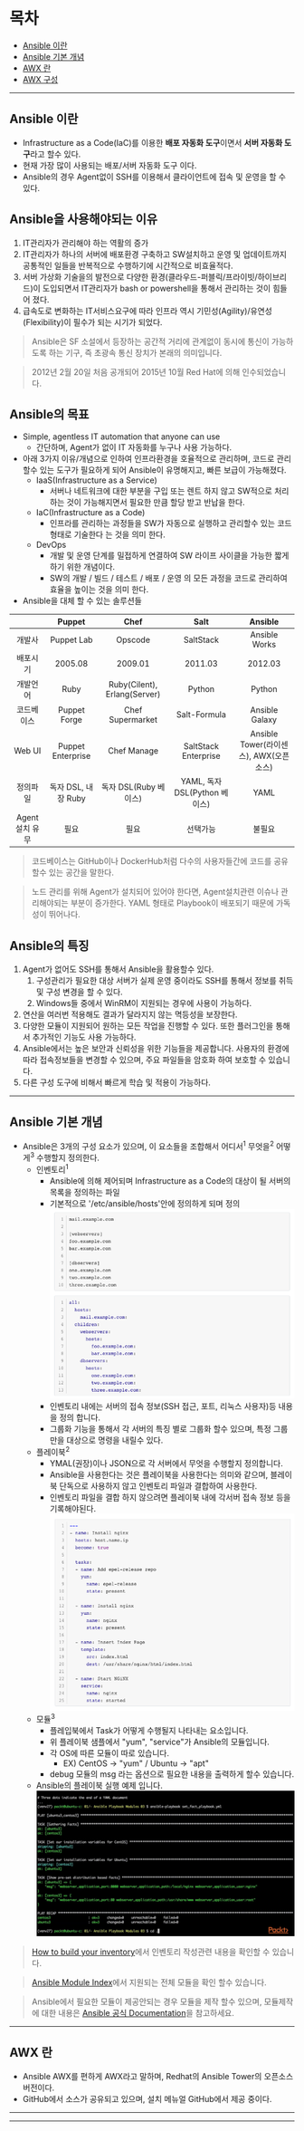 # 목차
- [Ansible 이란](#1)
- [Ansible 기본 개념](#2)
- [AWX 란](#3)
- [AWX 구성](#4)

---

<a name="1"></a>

## Ansible 이란 ##
- Infrastructure as a Code(IaC)를 이용한 **배포 자동화 도구**이면서 **서버 자동화 도구**라고 할수 있다.
- 현재 가장 많이 사용되는 배포/서버 자동화 도구 이다.
- Ansible의 경우 Agent없이 SSH를 이용해서 클라이언트에 접속 및 운영을 할 수 있다.

## Ansible을 사용해야되는 이유 ##
1. IT관리자가 관리해야 하는 역활의 증가
2. IT관리자가 하나의 서버에 배포환경 구축하고 SW설치하고 운영 및 업데이트까지 공통적인 일들을 반복적으로 수행하기에 시간적으로 비효율적다.
3. 서버 가상화 기술을의 발전으로 다양한 환경(클라우드-퍼블릭/프라이빗/하이브리드)이 도입되면서 IT관리자가 bash or powershell을 통해서 관리하는 것이 힘들어 졌다.
4. 급속도로 변화하는 IT서비스요구에 따라 인프라 역시 기민성(Agility)/유연성(Flexibility)이 필수가 되는 시기가 되었다.

> Ansible은 SF 소설에서 등장하는 공간적 거리에 관계없이 동시에 통신이 가능하도록 하는 기구, 즉 초광속 통신 장치가 본래의 의미입니다.

> 2012년 2월 20일 처음 공개되어 2015년 10월 Red Hat에 의해 인수되었습니다. 

## Ansible의 목표 ##
- Simple, agentless IT automation that anyone can use
  - 간단하며, Agent가 없이 IT 자동화를 누구나 사용 가능하다.
- 아래 3가지 이유/개념으로 인하여 인프라환경을 호율적으로 관리하며, 코드로 관리 할수 있는 도구가 필요하게 되어 Ansible이 유명해지고, 빠른 보급이 가능해졌다.
  - IaaS(Infrastructure as a Service)
    - 서버나 네트워크에 대한 부분을 구입 또는 렌트 하지 않고 SW적으로 처리하는 것이 가능해지면서 필요한 만큼 할당 받고 반납을 한다.
  - IaC(Infrastructure as a Code)
    - 인프라를 관리하는 과정들을 SW가 자동으로 실행하고 관리할수 있는 코드 형태로 기술한다 는 것을 의미 한다.
  - DevOps
    - 개발 및 운영 단계를 밀접하게 연결하여 SW 라이프 사이클을 가능한 짧게 하기 위한 개념이다.
    - SW의 개발 / 빌드 / 테스트 / 배포 / 운영 의 모든 과정을 코드로 관리하여 효율을 높이는 것을 의미 한다.
- Ansible을 대체 할 수 있는 솔루션들

|     |Puppet|Chef|Salt|Ansible|
|:---:|:---:|:---:|:---:|:---:|
|개발사|Puppet Lab|Opscode|SaltStack|Ansible Works|
|배포시기|2005.08|2009.01|2011.03|2012.03|
|개발언어|Ruby|Ruby(Cilent), Erlang(Server)|Python|Python|
|코드베이스|Puppet Forge|Chef Supermarket|Salt-Formula|Ansible Galaxy|
|Web UI|Puppet Enterprise|Chef Manage|SaltStack Enterprise|Ansible Tower(라이센스), AWX(오픈소스)|
|정의파일|독자 DSL, 내장 Ruby|독자 DSL(Ruby 베이스)|YAML, 독자 DSL(Python 베이스)|YAML|
|Agent 설치 유무|필요|필요|선택가능|불필요|
> 코드베이스는 GitHub이나 DockerHub처럼 다수의 사용자들간에 코드를 공유할수 있는 공간을 말한다.

> 노드 관리를 위해 Agent가 설치되어 있어야 한다면, Agent설치관련 이슈나 관리해야되는 부분이 증가한다.
> YAML 형태로 Playbook이 배포되기 때문에 가독성이 뛰어나다.

## Ansible의 특징 ##
1. Agent가 없어도 SSH를 통해서 Ansible을 활용할수 있다.
   1. 구성관리가 필요한 대상 서버가 실제 운영 중이라도 SSH를 통해서 정보를 취득 및 구성 변경을 할 수 있다.
   2. Windows들 중에서 WinRM이 지원되는 경우에 사용이 가능하다.
2. 연산을 여러번 적용해도 결과가 달라지지 않는 멱등성을 보장한다.
3. 다양한 모듈이 지원되어 원하는 모든 작업을 진행할 수 있다. 또한 플러그인을 통해서 추가적인 기능도 사용 가능하다.
4. Ansible에서는 높은 보안과 신뢰성을 위한 기능들을 제공합니다. 사용자의 환경에 따라 접속정보들을 변경할 수 있으며, 주요 파일들을 암호화 하여 보호할 수 있습니다.
5. 다른 구성 도구에 비해서 빠르게 학습 및 적용이 가능하다.

---

<a name="2"></a>

## Ansible 기본 개념 ##
- Ansible은 3개의 구성 요소가 있으며, 이 요소들을 조합해서 어디서<sup>1</sup> 무엇을<sup>2</sup> 어떻게<sup>3</sup> 수행할지 정의한다.
  - 인벤토리<sup>1</sup>
    - Ansible에 의해 제어되며 Infrastructure as a Code의 대상이 될 서버의 목록을 정의하는 파일
    - 기본적으로 '/etc/ansible/hosts'안에 정의하게 되며 정의![](images/2020-01-29-14-38-59.png)
    - 인벤토리 내에는 서버의 접속 정보(SSH 접근, 포트, 리눅스 사용자)등 내용을 정의 합니다.
    - 그룹화 기능을 통해서 각 서버의 특징 별로 그룹화 할수 있으며, 특정 그룹만을 대상으로 명령을 내릴수 있다.
  - 플레이북<sup>2</sup>
    - YMAL(권장)이나 JSON으로 각 서버에서 무엇을 수행할지 정의합니다.
    - Ansible을 사용한다는 것은 플레이북을 사용한다는 의미와 같으며, 블레이북 단독으로 사용하지 않고 인벤토리 파일과 결합하여 사용한다.
    - 인벤토리 파일을 결합 하지 않으려면 플레이북 내에 각서버 접속 정보 등을 기록해야된다.![](images/2020-01-29-14-43-28.png)
  - 모듈<sup>3</sup>
    - 플레입북에서 Task가 어떻게 수행될지 나타내는 요소입니다.
    - 위 플레이북 샘플에서 "yum", "service"가 Ansible의 모듈입니다.
    - 각 OS에 따른 모듈이 따로 있습니다.
      - EX) CentOS -> "yum" / Ubuntu -> "apt"
    - debug 모듈의 msg 라는 옵션으로 필요한 내용을 출력하게 할수 있습니다.
  - Ansible의 플레이북 실행 예제 입니다.![](images/2020-01-29-14-48-39.png)

> [How to build your inventory](https://docs.ansible.com/ansible/latest/user_guide/intro_inventory.html#intro-inventory)에서 인벤토리 작성관련 내용을 확인할 수 있습니다.

> [Ansible Module Index](https://docs.ansible.com/ansible/latest/modules/modules_by_category.html#modules-by-category)에서 지원되는 전체 모듈을 확인 할수 있습니다.

> Ansible에서 필요한 모듈이 제공안되는 경우 모듈을 제작 할수 있으며, 모듈제작에 대한 내용은 [Ansible 공식 Documentation](https://docs.ansible.com/ansible/latest/dev_guide/index.html)을 참고하세요.
---

<a name="3"></a>

## AWX 란 ##
- Ansible AWX를 편하게 AWX라고 말하며, Redhat의 Ansible Tower의 오픈소스 버전이다.
- GitHub에서 소스가 공유되고 있으며, 설치 메뉴얼 GitHub에서 제공 중이다.

---

<a name="4"></a>

---
